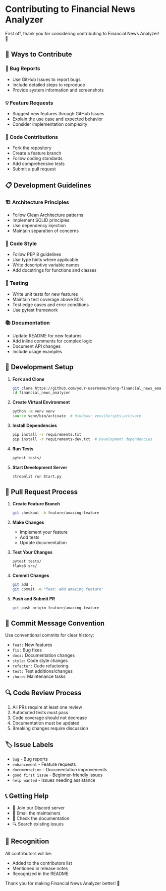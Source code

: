 # Contributing to Financial News Analyzer

First off, thank you for considering contributing to Financial News Analyzer! 🎉

## 🌟 Ways to Contribute

### 🐛 Bug Reports
- Use GitHub Issues to report bugs
- Include detailed steps to reproduce
- Provide system information and screenshots

### 💡 Feature Requests
- Suggest new features through GitHub Issues
- Explain the use case and expected behavior
- Consider implementation complexity

### 🔧 Code Contributions
- Fork the repository
- Create a feature branch
- Follow coding standards
- Add comprehensive tests
- Submit a pull request

## 📋 Development Guidelines

### 🏗️ Architecture Principles
- Follow Clean Architecture patterns
- Implement SOLID principles
- Use dependency injection
- Maintain separation of concerns

### 🎨 Code Style
- Follow PEP 8 guidelines
- Use type hints where applicable
- Write descriptive variable names
- Add docstrings for functions and classes

### 🧪 Testing
- Write unit tests for new features
- Maintain test coverage above 80%
- Test edge cases and error conditions
- Use pytest framework

### 📚 Documentation
- Update README for new features
- Add inline comments for complex logic
- Document API changes
- Include usage examples

## 🚀 Development Setup

1. **Fork and Clone**
   ```bash
   git clone https://github.com/your-username/mleng-financial_news_analyzer.git
   cd financial_news_analyzer
   ```

2. **Create Virtual Environment**
   ```bash
   python -m venv venv
   source venv/bin/activate  # Windows: venv\Scripts\activate
   ```

3. **Install Dependencies**
   ```bash
   pip install -r requirements.txt
   pip install -r requirements-dev.txt  # Development dependencies
   ```

4. **Run Tests**
   ```bash
   pytest tests/
   ```

5. **Start Development Server**
   ```bash
   streamlit run Start.py
   ```

## 📝 Pull Request Process

1. **Create Feature Branch**
   ```bash
   git checkout -b feature/amazing-feature
   ```

2. **Make Changes**
   - Implement your feature
   - Add tests
   - Update documentation

3. **Test Your Changes**
   ```bash
   pytest tests/
   flake8 src/
   ```

4. **Commit Changes**
   ```bash
   git add .
   git commit -m "feat: add amazing feature"
   ```

5. **Push and Submit PR**
   ```bash
   git push origin feature/amazing-feature
   ```

## 🎯 Commit Message Convention

Use conventional commits for clear history:

- `feat:` New features
- `fix:` Bug fixes
- `docs:` Documentation changes
- `style:` Code style changes
- `refactor:` Code refactoring
- `test:` Test additions/changes
- `chore:` Maintenance tasks

## 🔍 Code Review Process

1. All PRs require at least one review
2. Automated tests must pass
3. Code coverage should not decrease
4. Documentation must be updated
5. Breaking changes require discussion

## 🏷️ Issue Labels

- `bug` - Bug reports
- `enhancement` - Feature requests
- `documentation` - Documentation improvements
- `good first issue` - Beginner-friendly issues
- `help wanted` - Issues needing assistance

## 📞 Getting Help

- 💬 Join our Discord server
- 📧 Email the maintainers
- 📖 Check the documentation
- 🔍 Search existing issues

## 🙏 Recognition

All contributors will be:
- Added to the contributors list
- Mentioned in release notes
- Recognized in the README

Thank you for making Financial News Analyzer better! 🚀
